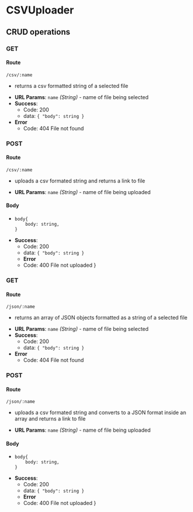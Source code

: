 # CSVUploader
## CRUD operations 

### GET
#### Route
    /csv/:name
  - returns a csv formatted string of a selected file  
* **URL Params**: `name` _(String)_ - name of file being selected 
* **Success**: 
  * Code: 200
  * data: `{
  "body": string
}`
* **Error**
  * Code: 404 File not found
### POST 
#### Route
    /csv/:name
  - uploads a csv formated string and returns a link to file
  * **URL Params**: `name` _(String)_ - name of file being uploaded 
#### Body
  *     body{
            body: string,
        }
* **Success**: 
  * Code: 200
  * data: `{
  "body": string
}`
  * **Error**
  * Code: 400 File not uploaded
    }
    
### GET
#### Route
    /json/:name
  - returns an array of JSON objects formatted as a string of a selected file  
* **URL Params**: `name` _(String)_ - name of file being selected 
* **Success**: 
  * Code: 200
  * data: `{
  "body": string
}`
* **Error**
  * Code: 404 File not found
### POST 
#### Route
    /json/:name
  - uploads a csv formated string and converts to a JSON format inside an array  and returns a link to file
  * **URL Params**: `name` _(String)_ - name of file being uploaded 
#### Body
  *     body{
            body: string,
        }
* **Success**: 
  * Code: 200
  * data: `{
  "body": string
}`
  * **Error**
  * Code: 400 File not uploaded
    }
